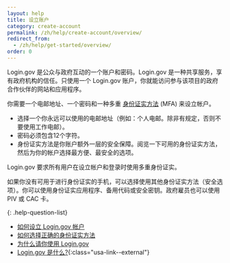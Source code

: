 ```yaml
---
layout: help
title: 设立账户
category: create-account
permalink: /zh/help/create-account/overview/
redirect_from:
  - /zh/help/get-started/overview/
order: 0
---
```

Login.gov 是公众与政府互动的一个账户和密码。Login.gov 是一种共享服务，享有政府机构的信任。只使用一个 Login.gov 账户，你就能访问参与该项目的政府合作伙伴的网站和应用程序。

你需要一个电邮地址、一个密码和一种多重 [身份证实方法](/zh/help/get-started/authentication-methods/) (MFA) 来设立帐户。

- 选择一个你永远可以使用的电邮地址（例如：个人电邮。除非有规定，否则不要使用工作电邮）。
- 密码必须包含12个字符。
- 身份证实方法是你账户额外一层的安全保障。阅览一下可用的身份证实方法，然后为你的帐户选择最方便、最安全的选项。

Login.gov 要求所有用户在设立帐户和登录时使用多重身份证实。

如果你没有可用于进行身份证实的手机，可以选择使用其他身份证实方法（安全选项）。你可以使用身份证实应用程序、备用代码或安全密钥。政府雇员也可以使用 PIV 或 CAC 卡。

{: .help-question-list}
* [如何设立 Login.gov 帐户](/help/get-started/create-your-account/)
* [如何选择正确的身份证实方法](/help/get-started/authentication-methods/)
* [为什么请你使用 Login.gov](/what-is-login/)
* [Login.gov 是什么?](https://www.youtube.com/watch?v=ayDtFd5Ugyk){:class="usa-link--external"}